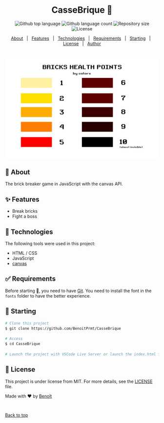 <h1 align="center">CasseBrique 🧱</h1>

<p align="center">
  <img alt="Github top language" src="https://img.shields.io/github/languages/top/BenoitPrmt/cassebrique?color=56BEB8">

  <img alt="Github language count" src="https://img.shields.io/github/languages/count/BenoitPrmt/cassebrique?color=56BEB8">

  <img alt="Repository size" src="https://img.shields.io/github/repo-size/BenoitPrmt/cassebrique?color=56BEB8">

  <img alt="License" src="https://img.shields.io/github/license/BenoitPrmt/cassebrique?color=56BEB8">
</p>

<p align="center">
  <a href="#dart-about">About</a> &#xa0; | &#xa0; 
  <a href="#sparkles-features">Features</a> &#xa0; | &#xa0;
  <a href="#rocket-technologies">Technologies</a> &#xa0; | &#xa0;
  <a href="#white_check_mark-requirements">Requirements</a> &#xa0; | &#xa0;
  <a href="#checkered_flag-starting">Starting</a> &#xa0; | &#xa0;
  <a href="#memo-license">License</a> &#xa0; | &#xa0;
  <a href="https://github.com/BenoitPrmt" target="_blank">Author</a>
</p>

<br>

<img src="assets/brickshp.jpeg">

## :dart: About ##

The brick breaker game in JavaScript with the canvas API.

## :sparkles: Features ##

- Break bricks
- Fight a boss

## :rocket: Technologies ##

The following tools were used in this project:

- HTML / CSS
- JavaScript
- [canvas](https://developer.mozilla.org/fr/docs/Web/API/Canvas_API)

## :white_check_mark: Requirements ##

Before starting :checkered_flag:, you need to have [Git](https://git-scm.com).
You need to install the font in the `fonts` folder to have the better experience.

## :checkered_flag: Starting ##

```bash
# Clone this project
$ git clone https://github.com/BenoitPrmt/CasseBrique

# Access
$ cd CasseBrique

# Launch the project with VSCode Live Server or launch the index.html file in browser
```

## :memo: License ##

This project is under license from MIT. For more details, see the [LICENSE](LICENSE.md) file.


Made with :heart: by <a href="https://github.com/BenoitPrmt" target="_blank">Benoît</a>

&#xa0;

<a href="#top">Back to top</a>
